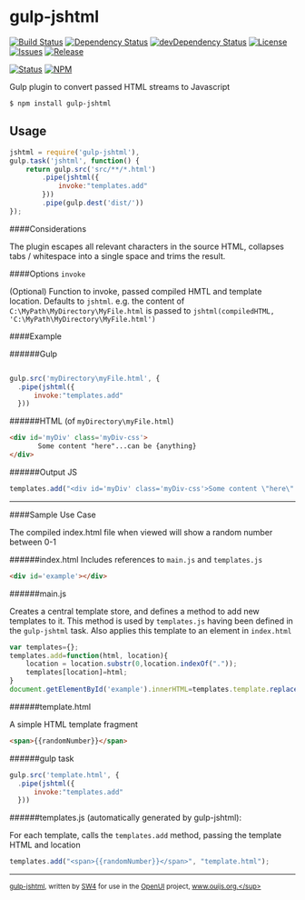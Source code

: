 gulp-jshtml
======

[![Build Status](https://img.shields.io/travis/sw4/gulp-jshtml.svg?style=flat-square)](https://travis-ci.org/sw4/gulp-jshtml)
[![Dependency Status](https://img.shields.io/david/sw4/gulp-jshtml.svg?style=flat-square)](https://david-dm.org/sw4/gulp-jshtml)
[![devDependency Status](https://img.shields.io/david/dev/sw4/gulp-jshtml.svg?style=flat-square)](https://david-dm.org/sw4/gulp-jshtml#info=devDependencies)
[![License](http://img.shields.io/badge/license-MIT-green.svg?style=flat-square)](https://github.com/sw4/gulp-jshtml/blob/master/LICENSE-MIT.md)
[![Issues](https://img.shields.io/github/issues/sw4/gulp-jshtml.svg?style=flat-square)](https://github.com/sw4/gulp-jshtml/issues)
[![Release](https://img.shields.io/github/release/sw4/gulp-jshtml.svg?style=flat-square)](https://github.com/sw4/gulp-jshtml/releases)


[![Status](https://badge.fury.io/gh/sw4%2Fgulp-jshtml.png)]()
[![NPM](https://badge.fury.io/js/gulp-jshtml.png)](https://www.npmjs.org/)

Gulp plugin to convert passed HTML streams to Javascript

`$ npm install gulp-jshtml`

Usage
---
```javascript
jshtml = require('gulp-jshtml'),
gulp.task('jshtml', function() {
	return gulp.src('src/**/*.html')
        .pipe(jshtml({
        	invoke:"templates.add"
        }))        
        .pipe(gulp.dest('dist/'))		
});
```

####Considerations

The plugin escapes all relevant characters in the source HTML, collapses tabs / whitespace into a single space and trims the result.

####Options
`invoke` 

(Optional) Function to invoke, passed compiled HMTL and template location. Defaults to `jshtml`. e.g. the content of `C:\MyPath\MyDirectory\MyFile.html` is passed to `jshtml(compiledHTML, 'C:\MyPath\MyDirectory\MyFile.html')`

####Example

######Gulp

```javascript

gulp.src('myDirectory\myFile.html', {
  .pipe(jshtml({
      invoke:"templates.add"
  }))  
```

######HTML (of `myDirectory\myFile.html`)

```html
<div id='myDiv' class='myDiv-css'>
       Some content "here"...can be {anything}	   
</div>
```
######Output JS
```javascript
templates.add("<div id='myDiv' class='myDiv-css'>Some content \"here\"...can be {anything}</div>", "myDirectory\myFile.html");
```

-----------------------------------------

####Sample Use Case

The compiled index.html file when viewed will show a random number between 0-1

######index.html
Includes references to `main.js` and `templates.js`


```html
<div id='example'></div>
```

######main.js

Creates a central template store, and defines a method to add new templates to it. This method is used by `templates.js` having been defined in the `gulp-jshtml` task. Also applies this template to an element in `index.html`

```javascript
var templates={};
templates.add=function(html, location){
	location = location.substr(0,location.indexOf("."));
	templates[location]=html;
}
document.getElementById('example').innerHTML=templates.template.replace("{{randomNumber}}", Math.random());
```

######template.html

A simple HTML template fragment

```html
<span>{{randomNumber}}</span>
```

######gulp task

```javascript
gulp.src('template.html', {
  .pipe(jshtml({
      invoke:"templates.add"
  }))  
```
######templates.js (automatically generated by gulp-jshtml):

For each template, calls the `templates.add` method, passing the template HTML and location

```javascript
templates.add("<span>{{randomNumber}}</span>", "template.html");
```


-----------------------------------------

<sup>[gulp-jshtml](https://github.com/sw4/gulp-jshtml), written by [SW4](https://github.com/sw4) for use in the [OpenUI](https://github.com/open-ui/open-ui) project, www.ouijs.org.</sup>




